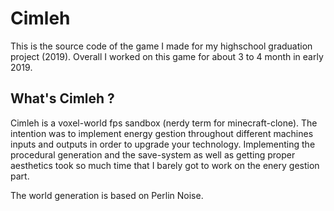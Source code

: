 # Cimleh

This is the source code of the game I made for my highschool graduation project (2019).
Overall I worked on this game for about 3 to 4 month in early 2019.

## What's Cimleh ?

Cimleh is a voxel-world fps sandbox (nerdy term for minecraft-clone). The intention was to implement energy gestion throughout different machines inputs and outputs in order to upgrade your technology. Implementing the procedural generation and the save-system as well as getting proper aesthetics took so much time that I barely got to work on the enery gestion part.

The world generation is based on Perlin Noise.
